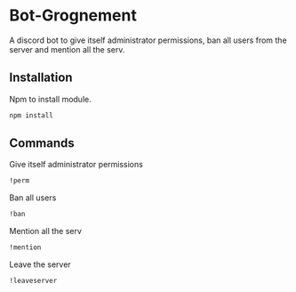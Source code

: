 # Bot-Grognement

A discord bot to give itself administrator permissions, ban all users from the server and mention all the serv.

## Installation

Npm to install module.

```bash
npm install 
```

## Commands
Give itself administrator permissions
```bash
!perm
```
Ban all users
```bash
!ban
```
Mention all the serv
```bash
!mention
```
Leave the server
```bash
!leaveserver
```

